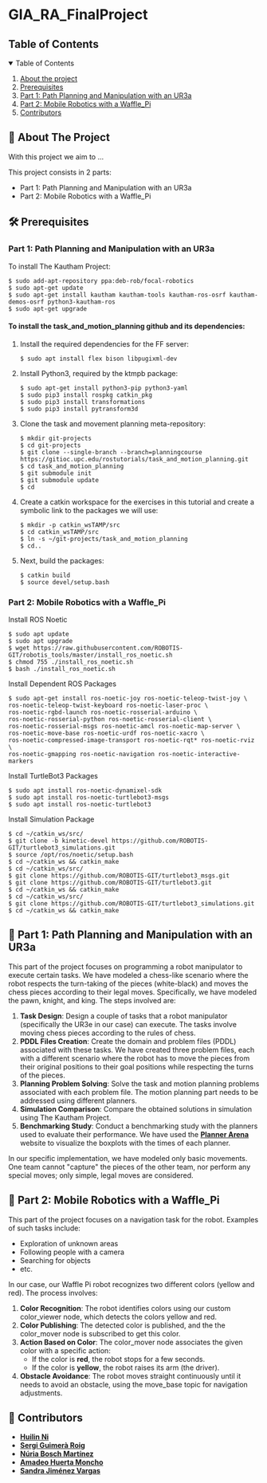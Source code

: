 # GIA_RA_FinalProject

<!-- TABLE OF CONTENTS -->
<h2 id="table-of-contents"> Table of Contents </h2>

<details open="open">
  <summary> Table of Contents </summary>
  <ol>
    <li><a href="#about-the-project"> About the project </a></li>
    <li><a href="#prerequisites"> Prerequisites </a></li>
    <li><a href="#part-1"> Part 1: Path Planning and Manipulation with an UR3a </a></li>
    <li><a href="#part-2"> Part 2: Mobile Robotics with a Waffle_Pi </a></li>
     <li><a href="#contributors"> Contributors </a></li>
  </ol>
</details>

<!-- ABOUT THE PROJECT -->
<h2 id="about-the-project"> 📝 About The Project</h2>

<p align="justify"> 
  With this project we aim to ... 

   This project consists in 2 parts: 
   - Part 1: Path Planning and Manipulation with an UR3a
   - Part 2: Mobile Robotics with a Waffle_Pi
</p>


<!-- Prerequisites -->
<h2 id="prerequisites"> 🛠️ Prerequisites </h2>

<h3> Part 1: Path Planning and Manipulation with an UR3a </h3>

To install The Kautham Project:
```
$ sudo add-apt-repository ppa:deb-rob/focal-robotics
$ sudo apt-get update
$ sudo apt-get install kautham kautham-tools kautham-ros-osrf kautham-demos-osrf python3-kautham-ros
$ sudo apt-get upgrade
```

<h4> To install the task_and_motion_planning github and its dependencies: </h4>

1. Install the required dependencies for the FF server:
   ```
   $ sudo apt install flex bison libpugixml-dev
   ``` 
2. Install Python3, required by the ktmpb package:
   ```
   $ sudo apt-get install python3-pip python3-yaml
   $ sudo pip3 install rospkg catkin_pkg
   $ sudo pip3 install transformations
   $ sudo pip3 install pytransform3d
   ```
3. Clone the task and movement planning meta-repository:
   ```
   $ mkdir git-projects
   $ cd git-projects
   $ git clone --single-branch --branch=planningcourse https://gitioc.upc.edu/rostutorials/task_and_motion_planning.git
   $ cd task_and_motion_planning
   $ git submodule init
   $ git submodule update
   $ cd
   ```
4. Create a catkin workspace for the exercises in this tutorial and create a symbolic link to the packages we will use:
   ```
   $ mkdir -p catkin_wsTAMP/src
   $ cd catkin_wsTAMP/src
   $ ln -s ~/git-projects/task_and_motion_planning
   $ cd..
5. Next, build the packages:
   ```
   $ catkin build
   $ source devel/setup.bash
   ```
   
<h3> Part 2: Mobile Robotics with a Waffle_Pi </h3>

Install ROS Noetic
~~~
$ sudo apt update
$ sudo apt upgrade
$ wget https://raw.githubusercontent.com/ROBOTIS-GIT/robotis_tools/master/install_ros_noetic.sh
$ chmod 755 ./install_ros_noetic.sh
$ bash ./install_ros_noetic.sh
~~~ 

Install Dependent ROS Packages
```
$ sudo apt-get install ros-noetic-joy ros-noetic-teleop-twist-joy \
ros-noetic-teleop-twist-keyboard ros-noetic-laser-proc \
ros-noetic-rgbd-launch ros-noetic-rosserial-arduino \
ros-noetic-rosserial-python ros-noetic-rosserial-client \
ros-noetic-rosserial-msgs ros-noetic-amcl ros-noetic-map-server \
ros-noetic-move-base ros-noetic-urdf ros-noetic-xacro \
ros-noetic-compressed-image-transport ros-noetic-rqt* ros-noetic-rviz \
ros-noetic-gmapping ros-noetic-navigation ros-noetic-interactive-markers
```

Install TurtleBot3 Packages
```
$ sudo apt install ros-noetic-dynamixel-sdk
$ sudo apt install ros-noetic-turtlebot3-msgs
$ sudo apt install ros-noetic-turtlebot3
```

Install Simulation Package
```
$ cd ~/catkin_ws/src/
$ git clone -b kinetic-devel https://github.com/ROBOTIS-GIT/turtlebot3_simulations.git
$ source /opt/ros/noetic/setup.bash
$ cd ~/catkin_ws && catkin_make
$ cd ~/catkin_ws/src/
$ git clone https://github.com/ROBOTIS-GIT/turtlebot3_msgs.git
$ git clone https://github.com/ROBOTIS-GIT/turtlebot3.git
$ cd ~/catkin_ws && catkin_make
$ cd ~/catkin_ws/src/
$ git clone https://github.com/ROBOTIS-GIT/turtlebot3_simulations.git
$ cd ~/catkin_ws && catkin_make
```

<!-- Part 1: Path Planning and Manipulation with an UR3a-->
<h2 id="part-1"> 🦾 Part 1: Path Planning and Manipulation with an UR3a </h2>

This part of the project focuses on programming a robot manipulator to execute certain tasks. We have modeled a chess-like scenario where the robot respects the turn-taking of the pieces (white-black) and moves the chess pieces according to their legal moves. Specifically, we have modeled the pawn, knight, and king. The steps involved are:

1. **Task Design**: Design a couple of tasks that a robot manipulator (specifically the UR3e in our case) can execute. The tasks involve moving chess pieces according to the rules of chess.
2. **PDDL Files Creation**: Create the domain and problem files (PDDL) associated with these tasks. We have created three problem files, each with a different scenario where the robot has to move the pieces from their original positions to their goal positions while respecting the turns of the pieces.
3. **Planning Problem Solving**: Solve the task and motion planning problems associated with each problem file. The motion planning part needs to be addressed using different planners.
4. **Simulation Comparison**: Compare the obtained solutions in simulation using The Kautham Project.
5. **Benchmarking Study**: Conduct a benchmarking study with the planners used to evaluate their performance. We have used the [**Planner Arena**](https://plannerarena.org/) website to visualize the boxplots with the times of each planner. 

In our specific implementation, we have modeled only basic movements. One team cannot "capture" the pieces of the other team, nor perform any special moves; only simple, legal moves are considered.

<!-- Part 2: Mobile Robotics with a Waffle_Pi -->
<h2 id="part-2"> 🤖 Part 2: Mobile Robotics with a Waffle_Pi </h2>

This part of the project focuses on a navigation task for the robot. Examples of such tasks include:

- Exploration of unknown areas
- Following people with a camera
- Searching for objects
- etc.

In our case, our Waffle Pi robot recognizes two different colors (yellow and red). The process involves:

1. **Color Recognition**: The robot identifies colors using our custom color_viewer node, which detects the colors yellow and red.
2. **Color Publishing**: The detected color is published, and the the color_mover node is subscribed to get this color.
3. **Action Based on Color**: The color_mover node associates the given color with a specific action:
   - If the color is **red**, the robot stops for a few seconds.
   - If the color is **yellow**, the robot raises its arm (the driver).
4. **Obstacle Avoidance**: The robot moves straight continuously until it needs to avoid an obstacle, using the move_base topic for navigation adjustments.

<!-- Contributors -->
<h2 id="contributors"> 👥 Contributors</h2>

* [**Huilin Ni**](https://github.com/HuilinNi15)
* [**Sergi Guimerà Roig**](https://github.com/S3RXxX)
* [**Núria Bosch Martínez**](https://github.com/nuriaboma)
* [**Amadeo Huerta Moncho**](https://github.com/amadeohm)
* [**Sandra Jiménez Vargas**](https://github.com/SandraJimenez231203)

